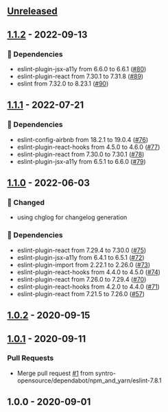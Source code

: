 <a name="unreleased"></a>
## [Unreleased]


<a name="1.1.2"></a>
## [1.1.2] - 2022-09-13
### 🧬 Dependencies
- eslint-plugin-jsx-a11y from 6.6.0 to 6.6.1 ([#80](https://github.com/syntro-opensource/eslint-config-base/issues/80))
- eslint-plugin-react from 7.30.1 to 7.31.8 ([#89](https://github.com/syntro-opensource/eslint-config-base/issues/89))
- eslint from 7.32.0 to 8.23.1 ([#90](https://github.com/syntro-opensource/eslint-config-base/issues/90))


<a name="1.1.1"></a>
## [1.1.1] - 2022-07-21
### 🧬 Dependencies
- eslint-config-airbnb from 18.2.1 to 19.0.4 ([#76](https://github.com/syntro-opensource/eslint-config-base/issues/76))
- eslint-plugin-react-hooks from 4.5.0 to 4.6.0 ([#77](https://github.com/syntro-opensource/eslint-config-base/issues/77))
- eslint-plugin-react from 7.30.0 to 7.30.1 ([#78](https://github.com/syntro-opensource/eslint-config-base/issues/78))
- eslint-plugin-jsx-a11y from 6.5.1 to 6.6.0 ([#79](https://github.com/syntro-opensource/eslint-config-base/issues/79))


<a name="1.1.0"></a>
## [1.1.0] - 2022-06-03
### 🔧 Changed
- using chglog for changelog generation

### 🧬 Dependencies
- eslint-plugin-react from 7.29.4 to 7.30.0 ([#75](https://github.com/syntro-opensource/eslint-config-base/issues/75))
- eslint-plugin-jsx-a11y from 6.4.1 to 6.5.1 ([#72](https://github.com/syntro-opensource/eslint-config-base/issues/72))
- eslint-plugin-import from 2.22.1 to 2.26.0 ([#73](https://github.com/syntro-opensource/eslint-config-base/issues/73))
- eslint-plugin-react-hooks from 4.4.0 to 4.5.0 ([#74](https://github.com/syntro-opensource/eslint-config-base/issues/74))
- eslint-plugin-react from 7.26.0 to 7.29.4 ([#70](https://github.com/syntro-opensource/eslint-config-base/issues/70))
- eslint-plugin-react-hooks from 4.2.0 to 4.4.0 ([#71](https://github.com/syntro-opensource/eslint-config-base/issues/71))
- eslint-plugin-react from 7.21.5 to 7.26.0 ([#57](https://github.com/syntro-opensource/eslint-config-base/issues/57))


<a name="1.0.2"></a>
## [1.0.2] - 2020-09-15

<a name="1.0.1"></a>
## [1.0.1] - 2020-09-11
### Pull Requests
- Merge pull request [#1](https://github.com/syntro-opensource/eslint-config-base/issues/1) from syntro-opensource/dependabot/npm_and_yarn/eslint-7.8.1


<a name="1.0.0"></a>
## 1.0.0 - 2020-09-01

[Unreleased]: https://github.com/syntro-opensource/eslint-config-base/compare/1.1.2...HEAD
[1.1.2]: https://github.com/syntro-opensource/eslint-config-base/compare/1.1.1...1.1.2
[1.1.1]: https://github.com/syntro-opensource/eslint-config-base/compare/1.1.0...1.1.1
[1.1.0]: https://github.com/syntro-opensource/eslint-config-base/compare/1.0.2...1.1.0
[1.0.2]: https://github.com/syntro-opensource/eslint-config-base/compare/1.0.1...1.0.2
[1.0.1]: https://github.com/syntro-opensource/eslint-config-base/compare/1.0.0...1.0.1

